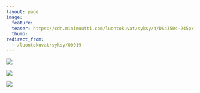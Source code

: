 ```yaml
---
layout: page
image:
  feature:
  teaser: https://cdn.minimuutti.com/luontokuvat/syksy/4/DS43504-245px.jpg
  thumb:
redirect_from:
  - /luontokuvat/syksy/00019
---
```


![](https://cdn.minimuutti.com/luontokuvat/syksy/4/DS43504-800px.jpg)

![](https://cdn.minimuutti.com/luontokuvat/syksy/4/DS43506-800px.jpg)

![](https://cdn.minimuutti.com/luontokuvat/syksy/4/DS43509-800px.jpg)
